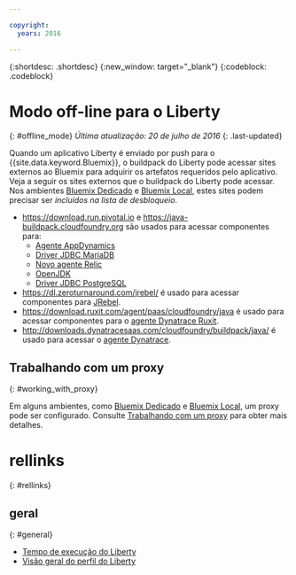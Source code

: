 ```yaml
---

copyright:
  years: 2016

---
```


{:shortdesc: .shortdesc}
{:new_window: target="_blank"}
{:codeblock: .codeblock}


# Modo off-line para o Liberty
{: #offline_mode}
*Última atualização: 20 de julho de 2016*
{: .last-updated}

Quando um aplicativo Liberty é enviado por push para o {{site.data.keyword.Bluemix}}, o buildpack do Liberty pode acessar sites externos ao Bluemix
para adquirir os artefatos requeridos pelo aplicativo. Veja a seguir os sites externos que o buildpack do Liberty pode acessar. Nos ambientes [Bluemix Dedicado](../../dedicated/index.html#dedicated) e
[Bluemix Local](../../local/index.html#local), estes sites podem precisar ser *incluídos na lista de desbloqueio*.

* https://download.run.pivotal.io e https://java-buildpack.cloudfoundry.org são usados para acessar componentes para:
  * [Agente AppDynamics](https://www.appdynamics.com/)
  * [Driver JDBC MariaDB](https://mariadb.com/)
  * [Novo agente Relic](newRelic.html)
  * [OpenJDK ](customizingJRE.html#OpenJDK)
  * [Driver JDBC PostgreSQL](https://www.postgresql.org)
* https://dl.zeroturnaround.com/jrebel/ é usado para acessar componentes para [JRebel](https://zeroturnaround.com/software/jrebel/).
* https://download.ruxit.com/agent/paas/cloudfoundry/java é usado para acessar componentes para o [agente Dynatrace Ruxit](dynatrace.html).
* http://downloads.dynatracesaas.com/cloudfoundry/buildpack/java/ é usado para acessar o [agente Dynatrace](dynatrace.html).

## Trabalhando com um proxy
{: #working_with_proxy}

Em alguns ambientes, como [Bluemix Dedicado](../../dedicated/index.html#dedicated) e
[Bluemix Local](../../local/index.html#local), um proxy pode ser configurado. Consulte
[Trabalhando com um proxy](../../manageapps/workingWithProxy.html) para obter mais detalhes.

# rellinks
{: #rellinks}
## geral
{: #general}
* [Tempo de execução do Liberty](index.html)
* [Visão geral do perfil do Liberty](http://www-01.ibm.com/support/knowledgecenter/SSAW57_8.5.5/com.ibm.websphere.wlp.nd.doc/ae/cwlp_about.html)
